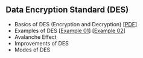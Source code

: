 ## Data Encryption Standard (DES) 

- Basics of DES (Encryption and Decryption) [[PDF](https://github.com/MdSiamAnsary/Cyber-Security-Concepts/blob/main/Topic%20Materials/DES/Basics%20of%20DES.pdf)]
- Examples of DES [[Example 01](https://github.com/MdSiamAnsary/Cyber-Security-Concepts/tree/main/Topic%20Materials/DES/Examples/Example%2001)] [[Example 02](https://github.com/MdSiamAnsary/Cyber-Security-Concepts/tree/main/Topic%20Materials/DES/Examples/Example%2002)]
- Avalanche Effect
- Improvements of DES
- Modes of DES

